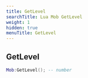 ```yaml
---
title: GetLevel
searchTitle: Lua Mob GetLevel
weight: 1
hidden: true
menuTitle: GetLevel
---
```

## GetLevel
```lua
Mob:GetLevel(); -- number
```